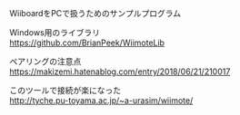 WiiboardをPCで扱うためのサンプルプログラム

Windows用のライブラリ  
https://github.com/BrianPeek/WiimoteLib

ペアリングの注意点  
https://makizemi.hatenablog.com/entry/2018/06/21/210017

このツールで接続が楽になった  
http://tyche.pu-toyama.ac.jp/~a-urasim/wiimote/


